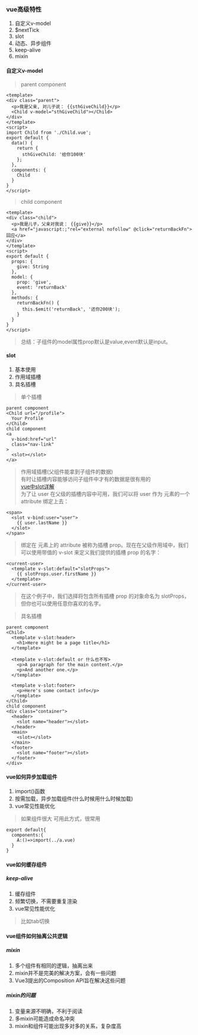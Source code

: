 ### vue高级特性
1. 自定义v-model
2. $nextTick
3. slot 
4. 动态、异步组件
5. keep-alive
6. mixin

#### 自定义v-model
> parent component
```
<template>
<div class="parent">
  <p>我是父亲, 对儿子说： {{sthGiveChild}}</p>
  <Child v-model="sthGiveChild"></Child>
</div>
</template>
<script>
import Child from './Child.vue';
export default {
  data() {
    return {
      sthGiveChild: '给你100块'
    };
  },
  components: {
    Child
  }
}
</script>
```
> child component
```
<template>
<div class="child">
  <p>我是儿子，父亲对我说： {{give}}</p>
  <a href="javascript:;"rel="external nofollow" @click="returnBackFn">回应</a>
</div>
</template>
<script>
export default {
  props: {
    give: String
  },
  model: {
    prop: 'give',
    event: 'returnBack'
  },
  methods: {
    returnBackFn() {
      this.$emit('returnBack', '还你200块');
    }
  }
}
</script>
```
> 总结：子组件的model属性prop默认是value,event默认是input。

#### slot
1. 基本使用
2. 作用域插槽
3. 具名插槽
> 单个插槽
```
parent component
<Child url="/profile">
  Your Profile
</Child>
child component
<a
  v-bind:href="url"
  class="nav-link"
>
  <slot></slot>
</a>
```
> 作用域插槽(父组件能拿到子组件的数据)  
> 有时让插槽内容能够访问子组件中才有的数据是很有用的  
> [vue中slot详解](https://cn.vuejs.org/v2/guide/components-slots.html)  
> 为了让 user 在父级的插槽内容中可用，我们可以将 user 作为 <slot> 元素的一个 attribute 绑定上去：
```
<span>
  <slot v-bind:user="user">
    {{ user.lastName }}
  </slot>
</span>
```
> 绑定在 <slot> 元素上的 attribute 被称为插槽 prop。现在在父级作用域中，我们可以使用带值的 v-slot 来定义我们提供的插槽 prop 的名字：
```
<current-user>
  <template v-slot:default="slotProps">
    {{ slotProps.user.firstName }}
  </template>
</current-user>
```
> 在这个例子中，我们选择将包含所有插槽 prop 的对象命名为 slotProps，但你也可以使用任意你喜欢的名字。
  
> 具名插槽
```
parent component
<Child>
  <template v-slot:header>
    <h1>Here might be a page title</h1>
  </template>

  <template v-slot:default or 什么也不写>
    <p>A paragraph for the main content.</p>
    <p>And another one.</p>
  </template>

  <template v-slot:footer>
    <p>Here's some contact info</p>
  </template>
</Child>
child component
<div class="container">
  <header>
    <slot name="header"></slot>
  </header>
  <main>
    <slot></slot>
  </main>
  <footer>
    <slot name="footer"></slot>
  </footer>
</div>
```

#### vue如何异步加载组件
1. import()函数
2. 按需加载，异步加载组件(什么时候用什么时候加载)
3. vue常见性能优化
> 如果组件很大 可用此方式，很常用
```
export default{
  components:{
    A:()=>import(../a.vue)
  }
}
```
#### vue如何缓存组件
##### keep-alive
1. 缓存组件
2. 频繁切换，不需要重复渲染
3. vue常见性能优化
> 比如tab切换

#### vue组件如何抽离公共逻辑
##### mixin
1. 多个组件有相同的逻辑，抽离出来
2. mixin并不是完美的解决方案，会有一些问题
3. Vue3提出的Composition API旨在解决这些问题
##### mixin的问题
1. 变量来源不明确，不利于阅读
2. 多mixin可能造成命名冲突
3. mixin和组件可能出现多对多的关系，复杂度高
